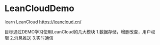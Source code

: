 # LeanCloudDemo
learn LeanCloud https://leancloud.cn/

目标通过DEMO学习使用LeanCloud的几大模块
1.数据存储，增删改查，用户权限
2.消息推送
3.实时通信
